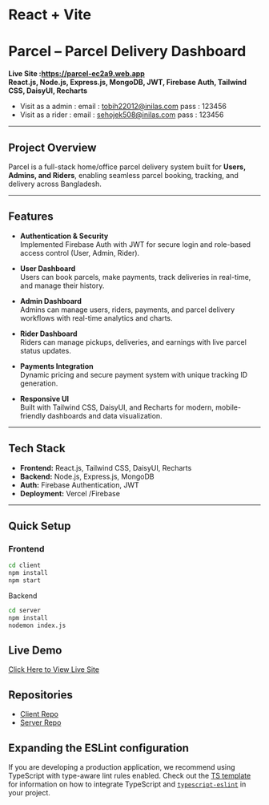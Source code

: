 # React + Vite


# Parcel – Parcel Delivery Dashboard

**Live Site :https://parcel-ec2a9.web.app**  
**React.js, Node.js, Express.js, MongoDB, JWT, Firebase Auth, Tailwind CSS, DaisyUI, Recharts**

- Visit as a admin : email : tobih22012@inilas.com
                  pass : 123456
- Visit as a rider : email : sehojek508@inilas.com
                  pass : 123456

---

##  Project Overview
Parcel is a full-stack home/office parcel delivery system built for **Users, Admins, and Riders**, enabling seamless parcel booking, tracking, and delivery across Bangladesh.

---

##  Features

-  **Authentication & Security**  
  Implemented Firebase Auth with JWT for secure login and role-based access control (User, Admin, Rider).  

-  **User Dashboard**  
  Users can book parcels, make payments, track deliveries in real-time, and manage their history.  

-  **Admin Dashboard**  
  Admins can manage users, riders, payments, and parcel delivery workflows with real-time analytics and charts.  

-  **Rider Dashboard**  
  Riders can manage pickups, deliveries, and earnings with live parcel status updates.  

-  **Payments Integration**  
  Dynamic pricing and secure payment system with unique tracking ID generation.  

-  **Responsive UI**  
  Built with Tailwind CSS, DaisyUI, and Recharts for modern, mobile-friendly dashboards and data visualization.  

---

##  Tech Stack

- **Frontend:** React.js, Tailwind CSS, DaisyUI, Recharts  
- **Backend:** Node.js, Express.js, MongoDB  
- **Auth:** Firebase Authentication, JWT  
- **Deployment:** Vercel /Firebase
---
##  Quick Setup

### Frontend
```bash
cd client
npm install
npm start
```
Backend
```bash
cd server
npm install
nodemon index.js
```


##  Live Demo
[Click Here to View Live Site](https://parcel-ec2a9.web.app)

##  Repositories
- [Client Repo](https://github.com/ashik-amante/parcel-client)  
- [Server Repo](https://github.com/ashik-amante/parcel-server)








## Expanding the ESLint configuration

If you are developing a production application, we recommend using TypeScript with type-aware lint rules enabled. Check out the [TS template](https://github.com/vitejs/vite/tree/main/packages/create-vite/template-react-ts) for information on how to integrate TypeScript and [`typescript-eslint`](https://typescript-eslint.io) in your project.
